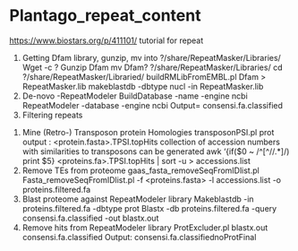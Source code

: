 # Plantago_repeat_content

https://www.biostars.org/p/411101/ tutorial for repeat
1.	Getting Dfam library, gunzip, mv into ?/share/RepeatMasker/Libraries/
Wget -c ?
Gunzip Dfam
mv Dfam? ?/share/RepeatMasker/Libraries/
cd ?/share/RepeatMasker/Libraried/
buildRMLibFromEMBL.pl Dfam > RepeatMasker.lib
makeblastdb -dbtype nucl -in RepeatMasker.lib
2.	De-novo -RepeatModeler
BuildDatabase -name <genome name> -engine ncbi <genome fasta>
RepeatModeler -database <genome name> -engine ncbi
Output= consensi.fa.classified
3.	Filtering repeats
1)	Mine (Retro-) Transposon protein Homologies
transposonPSI.pl <protein fasta> prot
output : <protein.fasta>.TPSI.topHits
collection of accession numbers with similarities to transposons can be generated
awk ‘{if($0 ~ /^[^\/\/.*]/) print $5} <proteins.fa>.TPSI.topHits | sort -u > accessions.list
2)	Remove TEs from proteome
gaas_fasta_removeSeqFromIDlist.pl
Fasta_removeSeqFromIDlist.pl -f <proteins.fasta> -l accessions.list -o proteins.filtered.fa
3)	Blast proteome against RepeatModeler library
Makeblastdb -in proteins.filtered.fa -dbtype prot
Blastx -db proteins.filtered.fa -query consensi.fa.classified -out blastx.out
4)	Remove hits from RepeatModeler library
ProtExcluder.pl blastx.out consensi.fa.classified
Output: consensi.fa.classifiednoProtFinal
